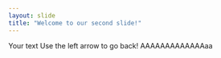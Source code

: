 ```yaml
---
layout: slide
title: "Welcome to our second slide!"
---
```

Your text
Use the left arrow to go back!
AAAAAAAAAAAAAaa
